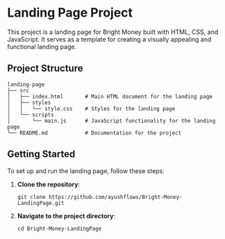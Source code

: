 # Landing Page Project

This project is a landing page for Bright Money built with HTML, CSS, and JavaScript. It serves as a template for creating a visually appealing and functional landing page.

## Project Structure

```
landing-page
├── src
│   ├── index.html       # Main HTML document for the landing page
│   ├── styles
│   │   └── style.css    # Styles for the landing page
│   └── scripts
│       └── main.js      # JavaScript functionality for the landing page
└── README.md            # Documentation for the project
```

## Getting Started

To set up and run the landing page, follow these steps:

1. **Clone the repository**:
   ```
   git clone https://github.com/ayushflows/Bright-Money-LandingPage.git
   ```

2. **Navigate to the project directory**:
   ```
   cd Bright-Money-LandingPage
   ```
